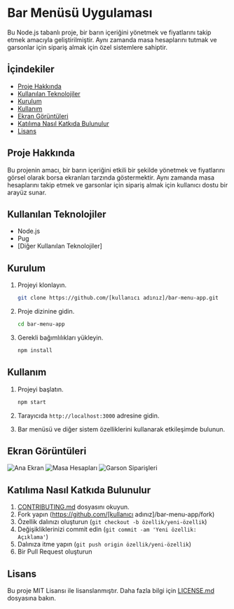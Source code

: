# Bar Menüsü Uygulaması

Bu Node.js tabanlı proje, bir barın içeriğini yönetmek ve fiyatlarını takip etmek amacıyla geliştirilmiştir. Aynı zamanda masa hesaplarını tutmak ve garsonlar için sipariş almak için özel sistemlere sahiptir.

## İçindekiler

- [Proje Hakkında](#proje-hakkında)
- [Kullanılan Teknolojiler](#kullanılan-teknolojiler)
- [Kurulum](#kurulum)
- [Kullanım](#kullanım)
- [Ekran Görüntüleri](#ekran-görüntüleri)
- [Katılıma Nasıl Katkıda Bulunulur](#katılıma-nasıl-katkıda-bulunulur)
- [Lisans](#lisans)

## Proje Hakkında

Bu projenin amacı, bir barın içeriğini etkili bir şekilde yönetmek ve fiyatlarını görsel olarak borsa ekranları tarzında göstermektir. Aynı zamanda masa hesaplarını takip etmek ve garsonlar için sipariş almak için kullanıcı dostu bir arayüz sunar.

## Kullanılan Teknolojiler

- Node.js
- Pug
- [Diğer Kullanılan Teknolojiler]

## Kurulum

1. Projeyi klonlayın.

   ```bash
   git clone https://github.com/[kullanıcı adınız]/bar-menu-app.git
   ```

2. Proje dizinine gidin.

   ```bash
   cd bar-menu-app
   ```

3. Gerekli bağımlılıkları yükleyin.
   ```bash
   npm install
   ```

## Kullanım

1. Projeyi başlatın.

   ```bash
   npm start
   ```

2. Tarayıcıda `http://localhost:3000` adresine gidin.

3. Bar menüsü ve diğer sistem özelliklerini kullanarak etkileşimde bulunun.

## Ekran Görüntüleri

![Ana Ekran](screenshots/home.png)
![Masa Hesapları](screenshots/table-bills.png)
![Garson Siparişleri](screenshots/waiter-orders.png)

## Katılıma Nasıl Katkıda Bulunulur

1. [CONTRIBUTING.md](CONTRIBUTING.md) dosyasını okuyun.
2. Fork yapın (https://github.com/[kullanıcı adınız]/bar-menu-app/fork)
3. Özellik dalınızı oluşturun (`git checkout -b özellik/yeni-özellik`)
4. Değişikliklerinizi commit edin (`git commit -am 'Yeni özellik: Açıklama'`)
5. Dalınıza itme yapın (`git push origin özellik/yeni-özellik`)
6. Bir Pull Request oluşturun

## Lisans

Bu proje MIT Lisansı ile lisanslanmıştır. Daha fazla bilgi için [LICENSE.md](LICENSE.md) dosyasına bakın.
